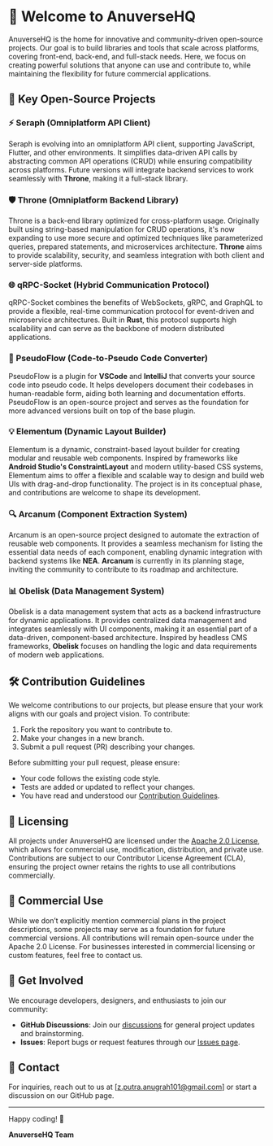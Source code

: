 # 🌌 Welcome to AnuverseHQ

AnuverseHQ is the home for innovative and community-driven open-source projects. Our goal is to build libraries and tools that scale across platforms, covering front-end, back-end, and full-stack needs. Here, we focus on creating powerful solutions that anyone can use and contribute to, while maintaining the flexibility for future commercial applications.

## 🚀 Key Open-Source Projects

### ⚡ Seraph (Omniplatform API Client)
Seraph is evolving into an omniplatform API client, supporting JavaScript, Flutter, and other environments. It simplifies data-driven API calls by abstracting common API operations (CRUD) while ensuring compatibility across platforms. Future versions will integrate backend services to work seamlessly with **Throne**, making it a full-stack library.

### 🛡️ Throne (Omniplatform Backend Library)
Throne is a back-end library optimized for cross-platform usage. Originally built using string-based manipulation for CRUD operations, it's now expanding to use more secure and optimized techniques like parameterized queries, prepared statements, and microservices architecture. **Throne** aims to provide scalability, security, and seamless integration with both client and server-side platforms.

### 🌐 qRPC-Socket (Hybrid Communication Protocol)
qRPC-Socket combines the benefits of WebSockets, gRPC, and GraphQL to provide a flexible, real-time communication protocol for event-driven and microservice architectures. Built in **Rust**, this protocol supports high scalability and can serve as the backbone of modern distributed applications.

### 🔧 PseudoFlow (Code-to-Pseudo Code Converter)
PseudoFlow is a plugin for **VSCode** and **IntelliJ** that converts your source code into pseudo code. It helps developers document their codebases in human-readable form, aiding both learning and documentation efforts. PseudoFlow is an open-source project and serves as the foundation for more advanced versions built on top of the base plugin.

### 💡 Elementum (Dynamic Layout Builder)
Elementum is a dynamic, constraint-based layout builder for creating modular and reusable web components. Inspired by frameworks like **Android Studio's ConstraintLayout** and modern utility-based CSS systems, Elementum aims to offer a flexible and scalable way to design and build web UIs with drag-and-drop functionality. The project is in its conceptual phase, and contributions are welcome to shape its development.

### 🔍 Arcanum (Component Extraction System)
Arcanum is an open-source project designed to automate the extraction of reusable web components. It provides a seamless mechanism for listing the essential data needs of each component, enabling dynamic integration with backend systems like **NEA**. **Arcanum** is currently in its planning stage, inviting the community to contribute to its roadmap and architecture.

### 📊 Obelisk (Data Management System)
Obelisk is a data management system that acts as a backend infrastructure for dynamic applications. It provides centralized data management and integrates seamlessly with UI components, making it an essential part of a data-driven, component-based architecture. Inspired by headless CMS frameworks, **Obelisk** focuses on handling the logic and data requirements of modern web applications.

## 🛠️ Contribution Guidelines

We welcome contributions to our projects, but please ensure that your work aligns with our goals and project vision. To contribute:
1. Fork the repository you want to contribute to.
2. Make your changes in a new branch.
3. Submit a pull request (PR) describing your changes.

Before submitting your pull request, please ensure:
- Your code follows the existing code style.
- Tests are added or updated to reflect your changes.
- You have read and understood our [Contribution Guidelines](CONTRIBUTING.md).

## 📜 Licensing

All projects under AnuverseHQ are licensed under the [Apache 2.0 License](LICENSE), which allows for commercial use, modification, distribution, and private use. Contributions are subject to our Contributor License Agreement (CLA), ensuring the project owner retains the rights to use all contributions commercially.

## 💼 Commercial Use

While we don’t explicitly mention commercial plans in the project descriptions, some projects may serve as a foundation for future commercial versions. All contributions will remain open-source under the Apache 2.0 License. For businesses interested in commercial licensing or custom features, feel free to contact us.

## 💬 Get Involved

We encourage developers, designers, and enthusiasts to join our community:
- **GitHub Discussions**: Join our [discussions](#) for general project updates and brainstorming.
- **Issues**: Report bugs or request features through our [Issues page](#).

## 📧 Contact

For inquiries, reach out to us at [z.putra.anugrah101@gmail.com] or start a discussion on our GitHub page.

---
Happy coding! 🚀

**AnuverseHQ Team**
